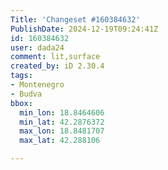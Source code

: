 ```yaml
---
Title: 'Changeset #160384632'
PublishDate: 2024-12-19T09:24:41Z
id: 160384632
user: dada24
comment: lit,surface
created_by: iD 2.30.4
tags:
- Montenegro
- Budva
bbox:
  min_lon: 18.8464606
  min_lat: 42.2876372
  max_lon: 18.8481707
  max_lat: 42.288106

---
```

